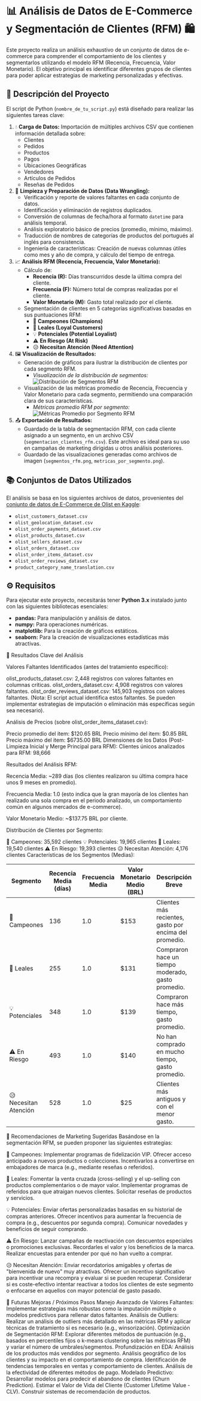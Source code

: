 # 📊 Análisis de Datos de E-Commerce y Segmentación de Clientes (RFM) 🛍️

Este proyecto realiza un análisis exhaustivo de un conjunto de datos de e-commerce para comprender el comportamiento de los clientes y segmentarlos utilizando el modelo RFM (Recencia, Frecuencia, Valor Monetario). El objetivo principal es identificar diferentes grupos de clientes para poder aplicar estrategias de marketing personalizadas y efectivas.

## 🎯 Descripción del Proyecto

El script de Python (`nombre_de_tu_script.py`) está diseñado para realizar las siguientes tareas clave:

1.  💧 **Carga de Datos:** Importación de múltiples archivos CSV que contienen información detallada sobre:
    * Clientes
    * Pedidos
    * Productos
    * Pagos
    * Ubicaciones Geográficas
    * Vendedores
    * Artículos de Pedidos
    * Reseñas de Pedidos
2.  🧹 **Limpieza y Preparación de Datos (Data Wrangling):**
    * Verificación y reporte de valores faltantes en cada conjunto de datos.
    * Identificación y eliminación de registros duplicados.
    * Conversión de columnas de fecha/hora al formato `datetime` para análisis temporal.
    * Análisis exploratorio básico de precios (promedio, mínimo, máximo).
    * Traducción de nombres de categorías de productos del portugués al inglés para consistencia.
    * Ingeniería de características: Creación de nuevas columnas útiles como mes y año de compra, y cálculo del tiempo de entrega.
3.  📈 **Análisis RFM (Recencia, Frecuencia, Valor Monetario):**
    * Cálculo de:
        * **Recencia (R):** Días transcurridos desde la última compra del cliente.
        * **Frecuencia (F):** Número total de compras realizadas por el cliente.
        * **Valor Monetario (M):** Gasto total realizado por el cliente.
    * Segmentación de clientes en 5 categorías significativas basadas en sus puntuaciones RFM:
        * 🌟 **Campeones (Champions)**
        * 💖 **Leales (Loyal Customers)**
        * 💡 **Potenciales (Potential Loyalist)**
        * ⚠️ **En Riesgo (At Risk)**
        * 😥 **Necesitan Atención (Need Attention)**
4.  🖼️ **Visualización de Resultados:**
    * Generación de gráficos para ilustrar la distribución de clientes por cada segmento RFM.
        * *Visualización de la distribución de segmentos:*
            ![Distribución de Segmentos RFM](segmentos_rfm.png)
    * Visualización de las métricas promedio de Recencia, Frecuencia y Valor Monetario para cada segmento, permitiendo una comparación clara de sus características.
        * *Métricas promedio RFM por segmento:*
            ![Métricas Promedio por Segmento RFM](metricas_por_segmento.png)
5.  📤 **Exportación de Resultados:**
    * Guardado de la tabla de segmentación RFM, con cada cliente asignado a un segmento, en un archivo CSV (`segmentacion_clientes_rfm.csv`). Este archivo es ideal para su uso en campañas de marketing dirigidas u otros análisis posteriores.
    * Guardado de las visualizaciones generadas como archivos de imagen (`segmentos_rfm.png`, `metricas_por_segmento.png`).

## 📚 Conjuntos de Datos Utilizados

El análisis se basa en los siguientes archivos de datos, provenientes del [conjunto de datos de E-Commerce de Olist en Kaggle](https://www.kaggle.com/datasets/olistbr/brazilian-ecommerce):

* `olist_customers_dataset.csv`
* `olist_geolocation_dataset.csv`
* `olist_order_payments_dataset.csv`
* `olist_products_dataset.csv`
* `olist_sellers_dataset.csv`
* `olist_orders_dataset.csv`
* `olist_order_items_dataset.csv`
* `olist_order_reviews_dataset.csv`
* `product_category_name_translation.csv`

## ⚙️ Requisitos

Para ejecutar este proyecto, necesitarás tener **Python 3.x** instalado junto con las siguientes bibliotecas esenciales:

* **pandas:** Para manipulación y análisis de datos.
* **numpy:** Para operaciones numéricas.
* **matplotlib:** Para la creación de gráficos estáticos.
* **seaborn:** Para la creación de visualizaciones estadísticas más atractivas.

🔑 Resultados Clave del Análisis

Valores Faltantes Identificados (antes del tratamiento específico):

olist_products_dataset.csv: 2,448 registros con valores faltantes en columnas críticas.
olist_orders_dataset.csv: 4,908 registros con valores faltantes.
olist_order_reviews_dataset.csv: 145,903 registros con valores faltantes. (Nota: El script actual identifica estos faltantes. Se pueden implementar estrategias de imputación o eliminación más específicas según sea necesario).


Análisis de Precios (sobre olist_order_items_dataset.csv):

Precio promedio del item: $120.65 BRL
Precio mínimo del item: $0.85 BRL
Precio máximo del item: $6735.00 BRL
Dimensiones de los Datos (Post-Limpieza Inicial y Merge Principal para RFM):
Clientes únicos analizados para RFM: 98,666


Resultados del Análisis RFM:

Recencia Media: ~289 días (los clientes realizaron su última compra hace unos 9 meses en promedio).

Frecuencia Media: 1.0 (esto indica que la gran mayoría de los clientes han realizado una sola compra en el periodo analizado, un comportamiento común en algunos mercados de e-commerce).

Valor Monetario Medio: ~$137.75 BRL por cliente.


Distribución de Clientes por Segmento:

🌟 Campeones: 35,592 clientes
💡 Potenciales: 19,965 clientes
💖 Leales: 19,540 clientes
⚠️ En Riesgo: 19,393 clientes
😥 Necesitan Atención: 4,176 clientes
Características de los Segmentos (Medias):

| Segmento            | Recencia Media (días) | Frecuencia Media | Valor Monetario Medio (BRL) | Descripción Breve                                     |
|---------------------|-----------------------|------------------|-----------------------------|-------------------------------------------------------|
| 🌟 Campeones        | 136                   | 1.0              | $153                        | Clientes más recientes, gasto por encima del promedio. |
| 💖 Leales           | 255                   | 1.0              | $131                        | Compraron hace un tiempo moderado, gasto promedio.    |
| 💡 Potenciales      | 348                   | 1.0              | $139                        | Compraron hace más tiempo, gasto promedio.            |
| ⚠️ En Riesgo        | 493                   | 1.0              | $140                        | No han comprado en mucho tiempo, gasto promedio.      |
| 😥 Necesitan Atención | 528                   | 1.0              | $25                         | Clientes más antiguos y con el menor gasto.          |



📢 Recomendaciones de Marketing Sugeridas
Basándose en la segmentación RFM, se pueden proponer las siguientes estrategias:


🌟 Campeones:
Implementar programas de fidelización VIP.
Ofrecer acceso anticipado a nuevos productos o colecciones.
Incentivarlos a convertirse en embajadores de marca (e.g., mediante reseñas o referidos).


💖 Leales:
Fomentar la venta cruzada (cross-selling) y el up-selling con productos complementarios o de mayor valor.
Implementar programas de referidos para que atraigan nuevos clientes.
Solicitar reseñas de productos y servicios.


💡 Potenciales:
Enviar ofertas personalizadas basadas en su historial de compras anteriores.
Ofrecer incentivos para aumentar la frecuencia de compra (e.g., descuentos por segunda compra).
Comunicar novedades y beneficios de seguir comprando.


⚠️ En Riesgo:
Lanzar campañas de reactivación con descuentos especiales o promociones exclusivas.
Recordarles el valor y los beneficios de la marca.
Realizar encuestas para entender por qué no han vuelto a comprar.


😥 Necesitan Atención:
Enviar recordatorios amigables y ofertas de "bienvenida de nuevo" muy atractivas.
Ofrecer un incentivo significativo para incentivar una recompra y evaluar si se pueden recuperar.
Considerar si es coste-efectivo intentar reactivar a todos los clientes de este segmento o enfocarse en aquellos con mayor potencial de gasto pasado.


🚀 Futuras Mejoras / Próximos Pasos
Manejo Avanzado de Valores Faltantes: Implementar estrategias más robustas como la imputación múltiple o modelos predictivos para rellenar datos faltantes.
Análisis de Outliers: Realizar un análisis de outliers más detallado en las métricas RFM y aplicar técnicas de tratamiento si es necesario (e.g., winsorización).
Optimización de Segmentación RFM: Explorar diferentes métodos de puntuación (e.g., basados en percentiles fijos o k-means clustering sobre las métricas RFM) y variar el número de umbrales/segmentos.
Profundización en EDA:
Análisis de los productos más vendidos por segmento.
Análisis geográfico de los clientes y su impacto en el comportamiento de compra.
Identificación de tendencias temporales en ventas y comportamiento de clientes.
Análisis de la efectividad de diferentes métodos de pago.
Modelado Predictivo:
Desarrollar modelos para predecir el abandono de clientes (Churn Prediction).
Estimar el Valor de Vida del Cliente (Customer Lifetime Value - CLV).
Construir sistemas de recomendación de productos.


